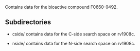 Contains data for the bioactive compound F0660-0492.

## Subdirectories

- cside/ contains data for the C-side search space on rv1908c.

- nside/ contains data for the N-side search space on rv1908c.

